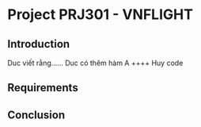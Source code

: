 # Project PRJ301 - VNFLIGHT

## Introduction


Duc viết rằng...... Duc có thêm hàm A ++++ Huy code


## Requirements


## Conclusion
